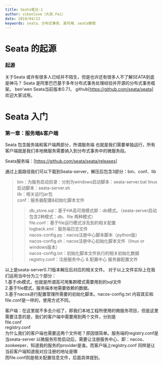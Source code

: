 ```yaml
---
title: Seata笔记-1
author: vikenlove（大菲.Fei）
date: 2019/04/23
keywords: seata、分布式事务、高可用、seata教程
---
```

# Seata 的起源
### 起源
关于Seata 或许有很多人已经并不陌生，但是也许还有很多人不了解SEATA到底是神马？
Seata 是阿里巴巴基于多年分布式事务处理经验并开源的分布式事务框架。
ben'wen
Seata当前版本0.7.1， github[https://github.com/seata/seata] 欢迎大家试用。
# Seata 入门
### 第一章：服务端&客户端
Seata 包含服务端和客户端两部分，所谓服务端 也就是我们需要单独运行，所有客户端就是我们本地微服务需要纳入到分布式事务中的微服务段。

Seata服务端：[https://github.com/seata/seata/releases]

通过上面路径我们可以下载到Seata-server，解压后包含3部分：bin、conf、lib  
>bin：为服务启动目录：分别为windows启动脚本：seata-server.bat linux启动脚本：seata-server.sh  
>lib：相关运行jar包  
>conf：服务器配置&初始化脚本文件  
>>db_store.sql：基于HA高可用模式即：db模式。（seata-server启动包含2种模式：db、file 两种模式）  
>>file.conf：基于file运行模式涉及到的相关配置  
>>logback.xml：服务端日志文件  
>>nacos-config.py：nacos注册中心脚本脚本（python版）  
>>nacos-config.sh：nacos注册中心初始化脚本文件（linux or windows版本）  
>>nacos-config.txt：初始化脚本文件执行的相关初始化数据  
>>registry.conf：注册服务中心 & 配置中心 服务器配置文件  
 
以上是seata-server0.7.1版本解压后对应的相关文件。 对于以上文件实际上在我们运用当中分为三个部分：    
1.基于db模式，也就是所谓高可用集群模式需要用到的sql文件  
2.基于file模式，服务端本地需要依赖的数据。  
3.基于nacos进行配置管理所需要的初始化脚本。nacos-config.txt 内容其实和file.conf是一样的，使用方式不同。  

客户端：在这里就不多去介绍了，即我们本地工程所使用的微服务项目，但是这里需要注意的是，我们的客户端中需要用到两个文件，分别是  
file.conf  
registry.conf    
为什么我们的客户端也需要这两个文件呢？原因很简单。服务端的registry.conf是当seata-server 以微服务形势启动后，需要让注册服务中心、即：nacos、zookeeper、知道我的服务的provider是谁。而客户端上registry.conf 同样是让当前客户端知道我对应注册的地址是哪  
而file.conf则是相关配置信息文件，后面具体提到。
